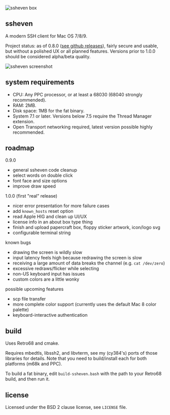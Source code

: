![ssheven box](http://www.cy384.com/media/img/ssheven_box_front_small.png)

ssheven
-------
A modern SSH client for Mac OS 7/8/9.

Project status: as of 0.8.0 ([see github releases](https://github.com/cy384/ssheven/releases)), fairly secure and usable, but without a polished UX or all planned features.  Versions prior to 1.0.0 should be considered alpha/beta quality.

![ssheven screenshot](http://www.cy384.com/media/img/ssheven-0.6.1-screenshot.png)

system requirements
-------------------
* CPU: Any PPC processor, or at least a 68030 (68040 strongly recommended).
* RAM: 2MB.
* Disk space: 1MB for the fat binary.
* System 7.1 or later. Versions below 7.5 require the Thread Manager extension.
* Open Transport networking required, latest version possible highly recommended.

roadmap
-------
0.9.0
* general ssheven code cleanup
* select words on double click
* font face and size options
* improve draw speed

1.0.0 (first "real" release)
* nicer error presentation for more failure cases
* add `known_hosts` reset option
* read Apple HIG and clean up UI/UX
* license info in an about box type thing
* finish and upload papercraft box, floppy sticker artwork, icon/logo svg
* configurable terminal string

known bugs
* drawing the screen is wildly slow
* input latency feels high because redrawing the screen is slow
* receiving a large amount of data breaks the channel (e.g. `cat /dev/zero`)
* excessive redraws/flicker while selecting
* non-US keyboard input has issues
* custom colors are a little wonky

possible upcoming features
* scp file transfer
* more complete color support (currently uses the default Mac 8 color palette)
* keyboard-interactive authentication

build
-----
Uses Retro68 and cmake.

Requires mbedtls, libssh2, and libvterm, see my (cy384's) ports of those libraries for details.  Note that you need to build/install each for both platforms (m68k and PPC).

To build a fat binary, edit `build-ssheven.bash` with the path to your Retro68 build, and then run it.

license
-------
Licensed under the BSD 2 clause license, see `LICENSE` file.


